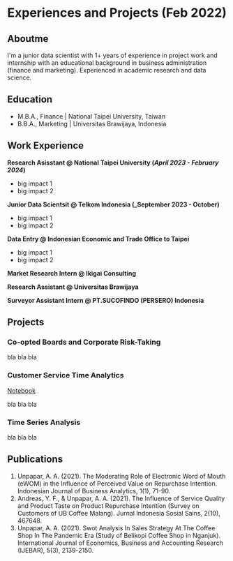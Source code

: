 # Experiences and Projects (Feb 2022)

## Aboutme
I'm a junior data scientist with 1+ years of experience in project work and internship with an educational background in business administration (finance and marketing). Experienced in academic research and
data science.

## Education
- M.B.A., Finance | National Taipei University, Taiwan
- B.B.A., Marketing | Universitas Brawijaya, Indonesia

## Work Experience
**Research Asisstant @ National Taipei University (_April 2023 - February 2024_)**
- big impact 1
- big impact 2

**Junior Data Scientsit @ Telkom Indonesia (_September 2023 - October)**
- big impact 1
- big impact 2

**Data Entry @ Indonesian Economic and Trade Office to Taipei**
- big impact 1
- big impact 2
  
**Market Research Intern @ Ikigai Consulting**

**Research Assistant @ Universitas Brawijaya**

**Surveyor Assistant Intern @ PT.SUCOFINDO (PERSERO) Indonesia**

## Projects
### Co-opted Boards and Corporate Risk-Taking

bla bla bla

### Customer Service Time Analytics
[Notebook](https://colab.research.google.com/drive/1zKrhto0OM6V56agUULaT05reMobv4PNe)

bla bla bla

### Time Series Analysis

bla bla bla

## Publications
1. Unpapar, A. A. (2021). The Moderating Role of Electronic Word of Mouth (eWOM) in the Influence of Perceived Value on Repurchase Intention. Indonesian Journal of Business Analytics, 1(1), 71-90.
2. Andreas, Y. F., & Unpapar, A. A. (2021). The Influence of Service Quality and Product Taste on Product Repurchase Intention (Survey on Customers of UB Coffee Malang). Jurnal Indonesia Sosial Sains, 2(10), 467648.
3. Unpapar, A. A. (2021). Swot Analysis In Sales Strategy At The Coffee Shop In The Pandemic Era (Study of Belikopi Coffee Shop in Nganjuk). International Journal of Economics, Business and Accounting Research (IJEBAR), 5(3), 2139-2150.
